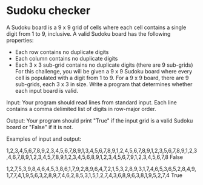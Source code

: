 # Sudoku checker

A Sudoku board is a 9 x 9 grid of cells where each cell contains a single digit from 1 to 9,
inclusive. A valid Sudoku board has the following properties:
- Each row contains no duplicate digits
- Each column contains no duplicate digits
- Each 3 x 3 sub-grid contains no duplicate digits (there are 9 sub-grids)
For this challenge, you will be given a 9 x 9 Sudoku board where every cell is populated with a digit
from 1 to 9. For a 9 x 9 board, there are 9 sub-grids, each 3 x 3 in size. Write a program that
determines whether each input board is valid.

Input:
Your program should read lines from standard input. Each line contains a comma delimited list of
digits in row-major order.

Output:
Your program should print "True" if the input grid is a valid Sudoku board or "False" if it is not.

Examples of input and output:

1,2,3,4,5,6,7,8,9,2,3,4,5,6,7,8,9,1,3,4,5,6,7,8,9,1,2,4,5,6,7,8,9,1,2,3,5,6,7,8,9,1,2,3,4,6,7,8,9,1,2,3,4,5,7,8,9,1,2,3,4,5,6,8,9,1,2,3,4,5,6,7,9,1,2,3,4,5,6,7,8
False

1,2,7,5,3,9,8,4,6,4,5,3,8,6,1,7,9,2,8,9,6,4,7,2,1,5,3,2,8,9,3,1,7,4,6,5,3,6,5,2,8,4,9,1,7,7,4,1,9,5,6,3,2,8,9,7,4,6,2,8,5,3,1,5,1,2,7,4,3,6,8,9,6,3,8,1,9,5,2,7,4
True
